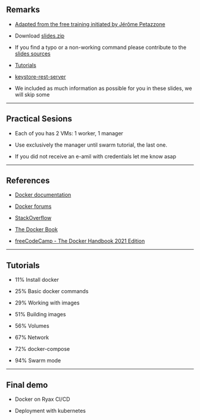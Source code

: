 ## Remarks

- [Adapted from the free training initiated by Jérôme Petazzone](https://github.com/jpetazzo/container.training)

- Download [slides.zip](https://pedrovelho.github.io/container.training/slides/slides.zip)
 
- If you find a typo or a non-working command please contribute to the [slides sources](https://github.com/pedrovelho/containers.training)

- [Tutorials](https://github.com/pedrovelho/container.training.tutorials)

- [keystore-rest-server](https://github.com/pedrovelho/containers.training.rest-server)

- We included as much information as possible for you in these slides, we will skip some
---

## Practical Sesions

- Each of you has 2 VMs: 1 worker, 1 manager

- Use exclusively the manager until swarm tutorial, the last one.

- If you did not receive an e-amil with credentials let me know asap

---

## References

- [Docker documentation](https://docs.docker.com/get-started/)

- [Docker forums](https://forums.docker.com/)

- [StackOverflow](http://stackoverflow.com/questions/tagged/docker)

- [The Docker Book](http://lsi.vc.ehu.es/pablogn/docencia/manuales/The%20Docker%20Book.pdf)

- [freeCodeCamp - The Docker Handbook 2021 Edition](https://www.freecodecamp.org/news/the-docker-handbook/)


---

## Tutorials

[comment]: <> (Install docker after slide 71)
[comment]: <> (Basic docker commands after slide 160)
[comment]: <> (Working with images after slide 187)
[comment]: <> (Building images after slide 327)
[comment]: <> (Volumes after slide 354)
[comment]: <> (Network after slide 428)
[comment]: <> (docker-compose after slide 458)
[comment]: <> (swarm mode after slide 599)

* 11% Install docker 

* 25% Basic docker commands 

* 29% Working with images

* 51% Building images

* 56% Volumes

* 67% Network

* 72% docker-compose
 
* 94% Swarm mode
---

## Final demo


* Docker on Ryax CI/CD

* Deployment with kubernetes


